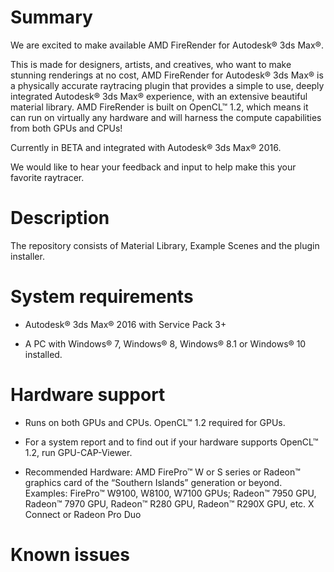 # Summary

We are excited to make available AMD FireRender for Autodesk® 3ds Max®.

This is made for designers, artists, and creatives, who want to make stunning renderings at no cost, AMD FireRender for Autodesk® 3ds Max® is a physically accurate raytracing plugin that provides a simple to use, deeply integrated Autodesk® 3ds Max® experience, with an extensive beautiful material library. AMD FireRender is built on OpenCL™ 1.2, which means it can run on virtually any hardware and will harness the compute capabilities from both GPUs and CPUs!

Currently in BETA and integrated with Autodesk® 3ds Max® 2016.

 We would like to hear your feedback and input to help make this your favorite raytracer.



# Description

The repository consists of Material Library, Example Scenes and the plugin installer.



# System requirements

 - Autodesk® 3ds Max® 2016 with Service Pack 3+

 - A PC with Windows® 7, Windows® 8, Windows® 8.1 or Windows® 10 installed.



# Hardware  support

 - Runs on both GPUs and CPUs. OpenCL™ 1.2 required for GPUs.

 - For a system report and to find out if your hardware supports OpenCL™ 1.2, run GPU-CAP-Viewer.

 - Recommended Hardware: AMD FirePro™ W or S series or Radeon™ graphics card of the “Southern Islands” generation or beyond. Examples: FirePro™ W9100, W8100, W7100 GPUs; Radeon™ 7950 GPU, Radeon™ 7970 GPU, Radeon™ R280 GPU, Radeon™ R290X GPU, etc. X Connect or Radeon Pro Duo



# Known issues


